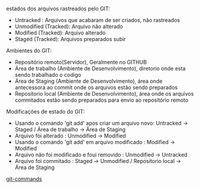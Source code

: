 estados dos arquivos rastreados pelo GIT:

- Untracked : Arquivos que acabaram de ser criados, não rastreados
- Unmodified (Tracked): Arquivo não alterado
- Modified (Tracked): Arquivo alterado
- Staged (Tracked): Arquivos preparados subir

Ambientes do GIT:

- Repositório remoto(Servidor), Geralmente no GITHUB
- Área de trabalho (Ambiente de Desenvolvimento), diretorio onde esta sendo trabalhado o codigo
- Área de Staging (Ambiente de Desenvolvimento), área onde antecessora ao commit onde os arquivos estão sendo preparados
- Repositorio local (Ambiente de Desenvolvimento), área onde os arquivos commitados estão sendo preparados para envio ao repositório remoto

Modificações de estado do GIT:

- Usando o comando 'git add' apos criar um arquivo novo: Untracked -> Staged / Área de trabalho -> Área de Staging
- Arquivo foi alterado : Unmodified -> Modified
- Usando o comando 'git add' em arquivo modificado : Modified -> Modified
- Arquivo não foi modificado e foui removido : Unmodified -> Untracked
- Arquivo foi commitado : Staged -> Unmodified / Repositorio local -> Área de Staging

[git-commands](https://github.com/IvanilsoDaSilva/git-commands)
